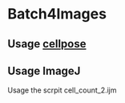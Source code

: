 # Batch4Images
## Usage [cellpose](http://www.cellpose.org/)
## Usage ImageJ
Usage the scrpit cell_count_2.ijm
